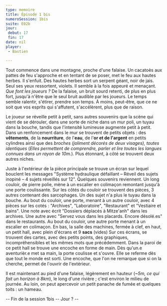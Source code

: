 ```yaml
---
type: memoire
title: Épisode 1 bis
numeroSession: 1bis
suite: E02b
jour:
 debut: 17
 fin: 17
date: nil
player: 
 - Bastien

---
```


Tout commence dans une montagne, proche d'une falaise. Un cacatoès aux pattes de feu s'approche et en tentant de se poser, met le feu aux hautes herbes. Il s'enfuit. Des hautes herbes sort un serpent géant, noir de jais. Seul ses yeux ressortent, violets. Il semble à la fois appeuré et menaçant. *Que font les joueurs ?* De la falaise, un bruit sourd retenti, de plus en plus fort, jusqu'à n'être que le seul bruit audible par les joueurs. Le temps semble ralentir, s'étirer, prendre son temps. À moins, peut-être, que ce ne soit que vos esprits qui s'affutent, s'accélèrent, plus que de raison.

Le joueur se réveille petit à petit, sans autres souvenirs que la scène qui vient de se dérouler, dans une sorte de niche dans un mur poli, un tuyau dans la bouche, tandis que l'intensité lumineuse augmente petit à petit. Dans un renfoncement dans le mur se trouvent de petits objets : des **vêtements**, de la **nourriture**, de l'**eau**, de l'**or et de l'argent** en petits cylindres ainsi que des **broches* (joliment décorés de deux visages), toutes identiques* (*Elles permettent de comprendre, parler et lire toutes les langues connues dans un rayon de 10m.*). Plus étonnant, à côté se trouvent deux autres niches.

Juste à l'extérieur de la pièce principale se trouve un écran sur lequel bouclent les messages "Système hydraulique défaillant – Réveil des sujets inopiné – 4 sujets réveillés sur 12". Quelques souvenirs reviennent. Un long couloir, de pierre polie, mène à un escalier en colimaçon remontant jusqu'à une porte coulissante. Sur les côtés du couloir se trouvent des pièces, 3 autres contenant des sarcophages. Un des sujet n'a plus le tuyau dans la bouche.
Au bout du couloir, une porte, menant à un autre couloir, avec 4 pièces sur les cotés :  "Archives", "Laboratoire", "Restaurant" et "Vestiaire et bains". Une note avec écrit "Dossiers déplacés à Mitze'anh" dans les archives. Une autre avec "Servez vous dans les placards. Encore désolé.es" dans le restaurants. Au bout du couloir, une autre porte menant à un escalier en colimaçon. En bas, la salle des machines, fermée à clef, en haut, un petit hall, avec plein d'écrans et 9 **sacs** (vides) Sur ces écrans, se trouvent des cartes, avec des petits points, des graphiques, incompréhensibles et les mêmes mots que précédemment. Dans la paroi de ce petit hall se trouve une encoche en forme de main. Dès qu'un.e aventurièr.e met sa main, la porte coulisse et s'ouvre. Elle se referme dès que tout le monde est sorti. Une encoche, que l'on ne remarque que si on la cherche, permet de l'ouvrir de l'extérieur.


Il est maintenant au pied d'une falaise, légèrement en hauteur (*~5m, ce qui fait un horizon à 8km*), le long d'une rivière ; c'est environ le milieu de journée. Au loin, on peut apercevoir un petit panache de fumée et quelques toits : un hameau.


-- Fin de la session 1bis -- Jour ? --
